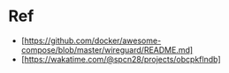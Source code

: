 # Ref
- [https://github.com/docker/awesome-compose/blob/master/wireguard/README.md]
- [https://wakatime.com/@spcn28/projects/obcpkflndb]
